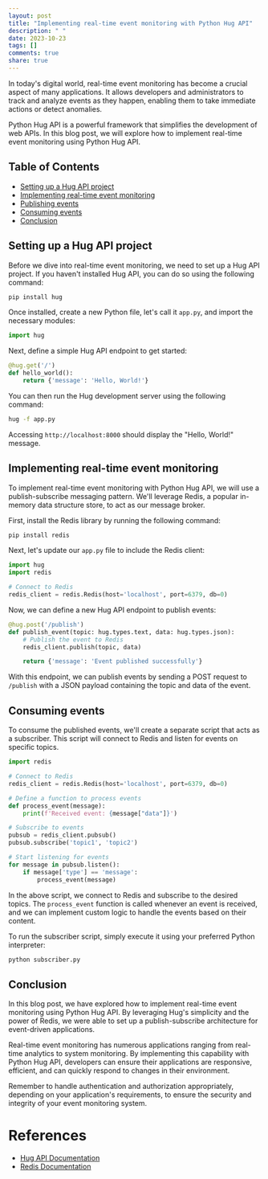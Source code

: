 ```yaml
---
layout: post
title: "Implementing real-time event monitoring with Python Hug API"
description: " "
date: 2023-10-23
tags: []
comments: true
share: true
---
```


In today's digital world, real-time event monitoring has become a crucial aspect of many applications. It allows developers and administrators to track and analyze events as they happen, enabling them to take immediate actions or detect anomalies.

Python Hug API is a powerful framework that simplifies the development of web APIs. In this blog post, we will explore how to implement real-time event monitoring using Python Hug API.

## Table of Contents
- [Setting up a Hug API project](#setting-up-a-hug-api-project)
- [Implementing real-time event monitoring](#implementing-real-time-event-monitoring)
- [Publishing events](#publishing-events)
- [Consuming events](#consuming-events)
- [Conclusion](#conclusion)

## Setting up a Hug API project

Before we dive into real-time event monitoring, we need to set up a Hug API project. If you haven't installed Hug API, you can do so using the following command:

```bash
pip install hug
```

Once installed, create a new Python file, let's call it `app.py`, and import the necessary modules:

```python
import hug
```

Next, define a simple Hug API endpoint to get started:

```python
@hug.get('/')
def hello_world():
    return {'message': 'Hello, World!'}
```

You can then run the Hug development server using the following command:

```bash
hug -f app.py
```

Accessing `http://localhost:8000` should display the "Hello, World!" message.

## Implementing real-time event monitoring

To implement real-time event monitoring with Python Hug API, we will use a publish-subscribe messaging pattern. We'll leverage Redis, a popular in-memory data structure store, to act as our message broker.

First, install the Redis library by running the following command:

```bash
pip install redis
```

Next, let's update our `app.py` file to include the Redis client:

```python
import hug
import redis

# Connect to Redis
redis_client = redis.Redis(host='localhost', port=6379, db=0)
```

Now, we can define a new Hug API endpoint to publish events:

```python
@hug.post('/publish')
def publish_event(topic: hug.types.text, data: hug.types.json):
    # Publish the event to Redis
    redis_client.publish(topic, data)

    return {'message': 'Event published successfully'}
```

With this endpoint, we can publish events by sending a POST request to `/publish` with a JSON payload containing the topic and data of the event.

## Consuming events

To consume the published events, we'll create a separate script that acts as a subscriber. This script will connect to Redis and listen for events on specific topics.

```python
import redis

# Connect to Redis
redis_client = redis.Redis(host='localhost', port=6379, db=0)

# Define a function to process events
def process_event(message):
    print(f'Received event: {message["data"]}')

# Subscribe to events
pubsub = redis_client.pubsub()
pubsub.subscribe('topic1', 'topic2')

# Start listening for events
for message in pubsub.listen():
    if message['type'] == 'message':
        process_event(message)
```

In the above script, we connect to Redis and subscribe to the desired topics. The `process_event` function is called whenever an event is received, and we can implement custom logic to handle the events based on their content.

To run the subscriber script, simply execute it using your preferred Python interpreter:

```bash
python subscriber.py
```

## Conclusion

In this blog post, we have explored how to implement real-time event monitoring using Python Hug API. By leveraging Hug's simplicity and the power of Redis, we were able to set up a publish-subscribe architecture for event-driven applications.

Real-time event monitoring has numerous applications ranging from real-time analytics to system monitoring. By implementing this capability with Python Hug API, developers can ensure their applications are responsive, efficient, and can quickly respond to changes in their environment.

Remember to handle authentication and authorization appropriately, depending on your application's requirements, to ensure the security and integrity of your event monitoring system.

# References
- [Hug API Documentation](https://www.hugapi.com/)
- [Redis Documentation](https://redis.io/documentation)